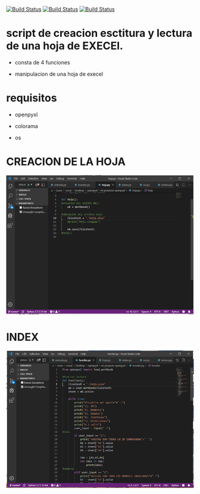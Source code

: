 [![Build Status](https://img.shields.io/badge/Python-3.7-green?logo=python)]()
[![Build Status](https://img.shields.io/badge/Lib-Openpyxl-ligthgreen?logo=python)]()
[![Build Status](https://img.shields.io/badge/Lib-Colorama-orange?logo=python)]()

# script de creacion esctitura y lectura de una hoja de EXECEl.

* consta de 4 funciones 

* manipulacion de una hoja de execel



#  requisitos

* openpyxl

* colorama
* os

# CREACION DE LA HOJA
![Alt text](https://github.com/BarbatosRE/Execel-python/blob/master/img/hoja.png)

# INDEX
![Alt text](https://github.com/BarbatosRE/Execel-python/blob/master/img/index.png)
